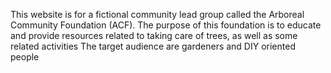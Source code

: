 This website is for a fictional community lead group called the Arboreal Community Foundation (ACF). 
The purpose of this foundation is to educate and provide resources related to taking care of trees, as well as some related activities
The target audience are gardeners and DIY oriented people 